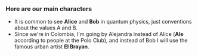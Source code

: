 ### Here are our main characters

- It is common to see <strong>Alice</strong> and <strong>Bob</strong> in quantum physics, just conventions about the values A and B.
- Since we're in Colombia, I'm going by Alejandra instead of Alice (<strong>Ale</strong> according to people at the Polo Club), and instead of Bob I will use the famous urban artist <strong>El Brayan</strong>.